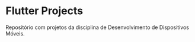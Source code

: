 #  Flutter Projects
Repositório com projetos da disciplina de Desenvolvimento de Dispositivos Móveis.

